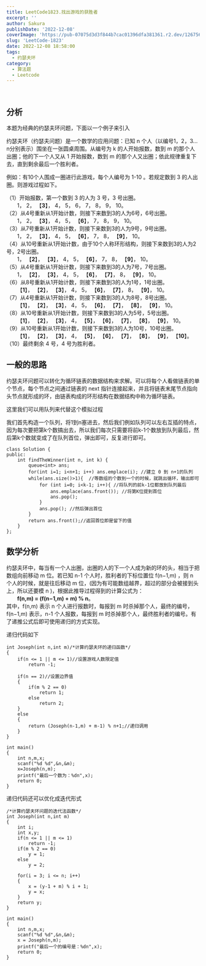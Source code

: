 ```yaml
---
title: LeetCode1823.找出游戏的获胜者
excerpt: '' 
author: Sakura
publishDate: '2022-12-08'
coverImage: 'https://pub-07075d3d3f844b7cac01396dfa381361.r2.dev/126756617_p0_master1200.jpg' 
slug: 'LeetCode-1823'
date: 2022-12-08 18:58:00
tags:
  - 约瑟夫环
category:
  - 算法题
  - Leetcode
---
```


<!-- wp:image {"id":458,"sizeSlug":"large","linkDestination":"none"} -->
<figure class="wp-block-image size-large"><img src="http://106.14.114.97/wp-content/uploads/2022/05/image-5-925x1024.png" alt="" class="wp-image-458"/></figure>
<!-- /wp:image -->

<!-- wp:image {"id":459,"sizeSlug":"large","linkDestination":"none"} -->
<figure class="wp-block-image size-large"><img src="http://106.14.114.97/wp-content/uploads/2022/05/image-6.png" alt="" class="wp-image-459"/></figure>
<!-- /wp:image -->

<!-- wp:heading -->
<h2>分析</h2>
<!-- /wp:heading -->

<!-- wp:paragraph -->
<p>本题为经典的约瑟夫环问题，下面以一个例子来引入</p>
<!-- /wp:paragraph -->

<!-- wp:paragraph -->
<p>约瑟夫环（约瑟夫问题）是一个数学的应用问题：已知 n 个人（以编号1，2，3…n分别表示）围坐在一张圆桌周围。从编号为 k 的人开始报数，数到 m 的那个人出圈；他的下一个人又从 1 开始报数，数到 m 的那个人又出圈；依此规律重复下去，直到剩余最后一个胜利者。</p>
<!-- /wp:paragraph -->

<!-- wp:paragraph -->
<p>例如：有10个人围成一圈进行此游戏，每个人编号为 1-10 。若规定数到 3 的人出圈。则游戏过程如下。</p>
<!-- /wp:paragraph -->

<!-- wp:paragraph -->
<p>（1）开始报数，第一个数到 3 的人为 3 号，3 号出圈。<br>  1， 2， 【<strong><span class="has-inline-color has-vivid-red-color">3</span></strong>】， 4， 5， 6， 7， 8， 9， 10。<br>（2）从4号重新从1开始计数，则接下来数到3的人为6号，6号出圈。<br>  1， 2， 【<strong><span class="has-inline-color has-vivid-red-color">3</span></strong>】， 4， 5， 【<strong>6</strong>】， 7， 8， 9， 10。<br>（3）从7号重新从1开始计数，则接下来数到3的人为9号，9号出圈。<br>  1， 2， 【<strong>3</strong>】， 4， 5， 【<strong>6</strong>】， 7， 8， 【<strong>9</strong>】， 10。<br>（4）从10号重新从1开始计数，由于10个人称环形结构，则接下来数到3的人为2号，2号出圈。<br>  1， 【<strong>2</strong>】， 【<strong>3</strong>】， 4， 5， 【<strong>6</strong>】， 7， 8， 【<strong>9</strong>】， 10。<br>（5）从4号重新从1开始计数，则接下来数到3的人为7号，7号出圈。<br>  1， 【<strong>2</strong>】， 【<strong>3</strong>】， 4， 5， 【<strong>6</strong>】， 【<strong>7</strong>】， 8， 【<strong>9</strong>】， 10。<br>（6）从8号重新从1开始计数，则接下来数到3的人为1号，1号出圈。<br>  【<strong>1</strong>】， 【<strong>2</strong>】， 【<strong>3</strong>】， 4， 5， 【<strong>6</strong>】， 【<strong>7</strong>】， 8， 【<strong>9</strong>】， 10。<br>（7）从4号重新从1开始计数，则接下来数到3的人为8号，8号出圈。<br>  【<strong>1</strong>】， 【<strong>2</strong>】， 【<strong>3</strong>】， 4， 5， 【<strong>6</strong>】， 【<strong>7</strong>】， 【<strong>8</strong>】， 【<strong>9</strong>】， 10。<br>（8）从10号重新从1开始计数，则接下来数到3的人为5号，5号出圈。<br>  【<strong>1</strong>】， 【<strong>2</strong>】， 【<strong>3</strong>】， 4， 【<strong>5</strong>】， 【<strong>6</strong>】， 【<strong>7</strong>】， 【<strong>8</strong>】， 【<strong>9</strong>】， 10。<br>（9）从10号重新从1开始计数，则接下来数到3的人为10号，10号出圈。<br>  【<strong>1</strong>】， 【<strong>2</strong>】， 【<strong>3</strong>】， 4， 【<strong>5</strong>】， 【<strong>6</strong>】， 【<strong>7</strong>】， 【<strong>8</strong>】， 【<strong>9</strong>】， 【<strong>10</strong>】。<br>（10）最终剩余 4 号，4 号为胜利者。</p>
<!-- /wp:paragraph -->

<!-- wp:heading -->
<h2>一般的思路</h2>
<!-- /wp:heading -->

<!-- wp:paragraph -->
<p>约瑟夫环问题可以转化为循环链表的数据结构来求解。可以将每个人看做链表的单个节点，每个节点之间通过链表的 next 指针连接起来，并且将链表末尾节点指向头节点就形成的环，由链表构成的环形结构在数据结构中称为循环链表。</p>
<!-- /wp:paragraph -->

<!-- wp:paragraph -->
<p>这里我们可以用队列来代替这个模拟过程</p>
<!-- /wp:paragraph -->

<!-- wp:paragraph -->
<p>我们首先构造一个队列，将1到n塞进去，然后我们例如队列可以左右互插的特点，因为每次要把第k个数搞出去，所以我们每次只需要将前k-1个数放到队列最后，然后第k个数就变成了在队列首位，弹出即可，反复进行即可。</p>
<!-- /wp:paragraph -->

<!-- wp:code -->
<pre class="wp-block-code"><code>class Solution {
public:
    int findTheWinner(int n, int k) {
        queue&lt;int> ans;
        for(int i=1; i&lt;n+1; i++) ans.emplace(i); //建立 0 到 n+1的队列
        while(ans.size()>1){  //等数组的个数到一个的时候，就跳出循环，输出即可
            for (int i=0; i&lt;k-1; i++){ //将队列的前k-1位都放到队列最后
                ans.emplace(ans.front()); //将第K位提到首位
                ans.pop(); 
            }
            ans.pop(); //然后弹出首位
        }
        return ans.front();//返回首位即是留下的值
    }
};</code></pre>
<!-- /wp:code -->

<!-- wp:heading -->
<h2>数学分析</h2>
<!-- /wp:heading -->

<!-- wp:paragraph -->
<p>约瑟夫环中，每当有一个人出圈，出圈的人的下一个人成为新的环的头，相当于把数组向前移动 m 位。若已知 n-1 个人时，胜利者的下标位置位 f(n−1,m) ，则 n 个人的时候，就是往后移动 m 位，(因为有可能数组越界，超过的部分会被接到头上，所以还要模 n )，根据此推导过程得到的计算公式为：<br>  <strong>f(n,m) = (f(n−1,m) + m) % n</strong>。<br>其中，f(n,m) 表示 n 个人进行报数时，每报到 m 时杀掉那个人，最终的编号，f(n−1,m) 表示，n-1 个人报数，每报到 m 时杀掉那个人，最终胜利者的编号。有了递推公式后即可使用递归的方式实现。</p>
<!-- /wp:paragraph -->

<!-- wp:paragraph -->
<p>递归代码如下</p>
<!-- /wp:paragraph -->

<!-- wp:code -->
<pre class="wp-block-code"><code>int Joseph(int n,int m)/*计算约瑟夫环的递归函数*/
{
    if(n &lt;= 1 || m &lt;= 1)//设置游戏人数限定值
        return -1;

    if(n == 2)//设置边界值
    {
        if(m % 2 == 0)
            return 1;
        else
            return 2;
    }
    else
    {
        return (Joseph(n-1,m) + m-1) % n+1;//递归调用
    }
}

int main()
{
    int n,m,x;
    scanf("%d %d",&amp;n,&amp;m);
    x=Joseph(n,m);
    printf("最后一个数为：%dn",x);
    return 0;
}</code></pre>
<!-- /wp:code -->

<!-- wp:paragraph -->
<p>递归代码还可以优化成迭代形式</p>
<!-- /wp:paragraph -->

<!-- wp:code -->
<pre class="wp-block-code"><code>/*计算约瑟夫环问题的迭代法函数*/
int Joseph(int n,int m)
{
    int i;
    int x,y;
    if(n &lt;= 1 || m &lt;= 1)
        return -1;
    if(m % 2 == 0)
        y = 1;
    else
        y = 2;

    for(i = 3; i &lt;= n; i++)
    {
        x = (y-1 + m) % i + 1;
        y = x;
    }
    return y;
}

int main()
{
    int n,m,x;
    scanf("%d %d",&amp;n,&amp;m);
    x = Joseph(n,m);
    printf("最后一个的编号是：%dn",x);
    return 0;
}</code></pre>
<!-- /wp:code -->
